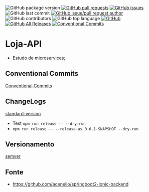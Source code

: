 ![GitHub package version](https://img.shields.io/github/package-json/v/denissoliveira/logistic-api.svg)
[![GitHub pull requests](https://img.shields.io/github/issues-pr-raw/denissoliveira/logistic-api.svg)](https://github.com/denissoliveira/logistic-api/pulls)
[![GitHub issues](https://img.shields.io/github/issues/danielso2007/logistic-api.svg)](https://github.com/denissoliveira/logistic-api/issues?q=is%3Aopen+is%3Aissue)
![GitHub last commit](https://img.shields.io/github/last-commit/denissoliveira/logistic-api.svg)
[![GitHub issue/pull request author](https://img.shields.io/github/issues/detail/u/denissoliveira/logistic-api/1.svg)](https://github.com/denissoliveira/logistic-api/pulls)
![GitHub contributors](https://img.shields.io/github/contributors/denissoliveira/logistic-api.svg)
![GitHub top language](https://img.shields.io/github/languages/top/denissoliveira/logistic-api.svg)
[![GitHub](https://img.shields.io/github/license/denissoliveira/logistic-api.svg)](https://github.com/denissoliveira/logistic-api)
[![GitHub All Releases](https://img.shields.io/github/downloads/danielso2007/logistic-api/total.svg)](https://github.com/denissoliveira/logistic-api/archive/master.zip)
[![Conventional Commits](https://img.shields.io/badge/Conventional%20Commits-1.0.0-yellow.svg)](https://conventionalcommits.org)

# Loja-API

* Estudo de microservices;

## Conventional Commits

[Conventional Commits](https://www.conventionalcommits.org/)

## ChangeLogs

[standard-version](https://www.npmjs.com/package/standard-version)

* Test `npm run release -- --dry-run`
* `npm run release -- --release-as 0.0.1-SNAPSHOT --dry-run`

## Versionamento

[semver](https://semver.org/)

## Fonte

* https://github.com/acenelio/springboot2-ionic-backend
